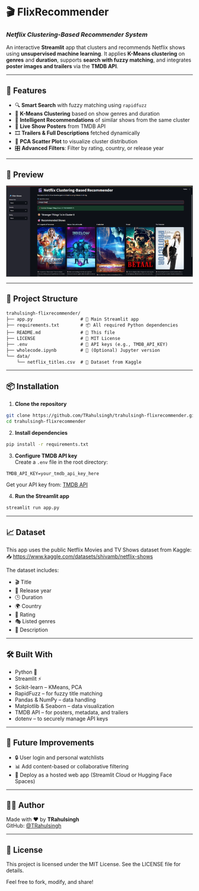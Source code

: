 # 🎬 FlixRecommender  
### *Netflix Clustering-Based Recommender System*

An interactive **Streamlit** app that clusters and recommends Netflix shows using **unsupervised machine learning**. It applies **K-Means clustering** on **genres** and **duration**, supports **search with fuzzy matching**, and integrates **poster images and trailers** via the **TMDB API**.

---

## 🚀 Features

- 🔍 **Smart Search** with fuzzy matching using `rapidfuzz`
- 🎯 **K-Means Clustering** based on show genres and duration
- 🤖 **Intelligent Recommendations** of similar shows from the same cluster
- 📸 **Live Show Posters** from TMDB API
- 🎞️ **Trailers & Full Descriptions** fetched dynamically
- 🧪 **PCA Scatter Plot** to visualize cluster distribution
- 🎛️ **Advanced Filters**: Filter by rating, country, or release year

---

## 📸 Preview

![App Screenshot](./data/output.png)  

---

## 📁 Project Structure

```
trahulsingh-flixrecommender/
├── app.py                  # 🎯 Main Streamlit app
├── requirements.txt        # 📦 All required Python dependencies
├── README.md               # 📘 This file
├── LICENSE                 # 📄 MIT License
├── .env                    # 🔐 API keys (e.g., TMDB_API_KEY)
├── wholecode.ipynb         # 📓 (Optional) Jupyter version
└── data/
    └── netflix_titles.csv  # 📄 Dataset from Kaggle
```

---

## 📦 Installation

1. **Clone the repository**  
```bash
git clone https://github.com/TRahulsingh/trahulsingh-flixrecommender.git
cd trahulsingh-flixrecommender
```

2. **Install dependencies**
```bash
pip install -r requirements.txt
```

3. **Configure TMDB API key**  
Create a `.env` file in the root directory:

```
TMDB_API_KEY=your_tmdb_api_key_here
```

Get your API key from: [TMDB API](https://www.themoviedb.org/documentation/api)

4. **Run the Streamlit app**
```bash
streamlit run app.py
```

---

## 📈 Dataset

This app uses the public Netflix Movies and TV Shows dataset from Kaggle:  
📥 https://www.kaggle.com/datasets/shivamb/netflix-shows

The dataset includes:
- 🎬 Title
- 📅 Release year
- 🕒 Duration
- 🌍 Country
- 🔞 Rating
- 🎭 Listed genres
- 📝 Description

---

## 🛠 Built With

- Python 🐍  
- Streamlit ⚡  
- Scikit-learn – KMeans, PCA  
- RapidFuzz – for fuzzy title matching  
- Pandas & NumPy – data handling  
- Matplotlib & Seaborn – data visualization  
- TMDB API – for posters, metadata, and trailers  
- dotenv – to securely manage API keys  

---

## 🧠 Future Improvements

- 🔒 User login and personal watchlists  
- 📊 Add content-based or collaborative filtering  
- 📂 Deploy as a hosted web app (Streamlit Cloud or Hugging Face Spaces)  

---

## 🧑‍💻 Author

Made with ❤️ by **TRahulsingh**  
GitHub: [@TRahulsingh](https://github.com/TRahulsingh)  

---

## 📄 License

This project is licensed under the MIT License. See the LICENSE file for details.  

Feel free to fork, modify, and share!

